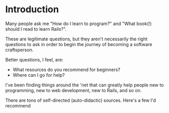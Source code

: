 # Introduction

Many people ask me "How do I learn to program?" and "What book\(!\) should I read to learn Rails?".

These are legitimate questions, but they aren't necessarily the right questions to ask in order to begin the journey of becoming a software craftsperson.

Better questions, I feel, are:

* What resources do you recommend for beginners?
* Where can I go for help?

I've been finding things around the 'net that can greatly help people new to programming, new to web development, new to Rails, and so on.

There are tons of self-directed (auto-didactic) sources. Here's a few I'd recommend
